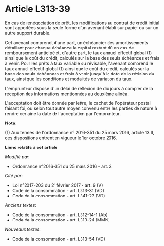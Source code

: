 # Article L313-39

En cas de renégociation de prêt, les modifications au contrat de  crédit initial sont apportées sous la seule forme d'un
avenant établi  sur papier ou sur un autre support durable.

Cet avenant comprend,  d'une part, un échéancier des amortissements détaillant pour chaque  échéance le capital restant dû en
cas de remboursement anticipé et,  d'autre part, le taux annuel effectif global (1) ainsi que le coût du  crédit, calculés
sur la base des seuls échéances et frais à venir. Pour  les prêts à taux variable ou révisable, l'avenant comprend le taux
annuel effectif global (1) ainsi que le coût du crédit, calculés sur la  base des seuls échéances et frais à venir jusqu'à la
date de la révision  du taux, ainsi que les conditions et modalités de variation du taux.

L'emprunteur  dispose d'un délai de réflexion de dix jours à compter de la réception  des informations mentionnées au
deuxième alinéa.

L'acceptation  doit être donnée par lettre, le cachet de l'opérateur postal faisant  foi, ou selon tout autre moyen convenu
entre les parties de nature à  rendre certaine la date de l'acceptation par l'emprunteur.

**Nota:**

(1) Aux termes de l'ordonnance n° 2016-351 du 25 mars 2016, article  13 II, ces dispositions entrent en vigueur le 1er
octobre 2016.

**Liens relatifs à cet article**

_Modifié par_:

  - Ordonnance n°2016-351 du 25 mars 2016 - art. 3

_Cité par_:

  - Loi n°2017-203 du 21 février 2017 - art. 9 (V)
  - Code de la consommation - art. L313-31 (VD)
  - Code de la consommation - art. L341-22 (VD)

_Anciens textes_:

  - Code de la consommation - art. L312-14-1 (Ab)
  - Code de la consommation - art. L313-24 (MMN)

_Nouveaux textes_:

  - Code de la consommation - art. L313-54 (VD)
